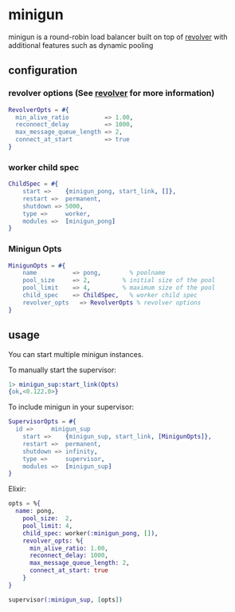 # minigun

minigun is a round-robin load balancer built on top of [revolver](https://github.com/odo/revolver) with additional features such as dynamic pooling

## configuration

### revolver options (See [revolver](https://github.com/odo/revolver) for more information)
```erlang
RevolverOpts = #{
  min_alive_ratio          => 1.00,
  reconnect_delay          => 1000,
  max_message_queue_length => 2,
  connect_at_start         => true
}
```

### worker child spec
```erlang
ChildSpec = #{
    start =>    {minigun_pong, start_link, []},
    restart =>  permanent,
    shutdown => 5000,
    type =>     worker,
    modules =>  [minigun_pong]
}
```

### Minigun Opts
```erlang
MinigunOpts = #{
    name          => pong,        % poolname
    pool_size     => 2,         % initial size of the pool
    pool_limit    => 4,         % maximum size of the pool
    child_spec    => ChildSpec,   % worker child spec
    revolver_opts   => RevolverOpts % revolver options
}
```

## usage

You can start multiple minigun instances.

To manually start the supervisor:
```erlang
1> minigun_sup:start_link(Opts)
{ok,<0.122.0>}
```

To include minigun in your supervisor:
```erlang
SupervisorOpts = #{
  id =>     minigun_sup
    start =>    {minigun_sup, start_link, [MinigunOpts]},
    restart =>  permanent,
    shutdown => infinity,
    type =>     supervisor,
    modules =>  [minigun_sup]
}
```

Elixir:
```elixir
opts = %{
  name: pong,
    pool_size:  2,
    pool_limit: 4,
    child_spec: worker(:minigun_pong, []),
    revolver_opts: %{
      min_alive_ratio: 1.00,
      reconnect_delay: 1000,
      max_message_queue_length: 2,
      connect_at_start: true
    }
}

supervisor(:minigun_sup, [opts])
```
